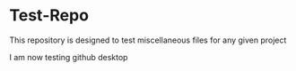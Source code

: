 # Test-Repo

This repository is designed to test miscellaneous files for any given project

I am now testing github desktop
